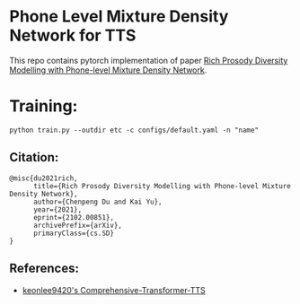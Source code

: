 # Phone Level Mixture Density Network for TTS
  This repo contains pytorch implementation of paper [Rich Prosody Diversity Modelling with Phone-level Mixture Density Network](https://arxiv.org/abs/2102.00851).
  
 # Training:
 ```
 python train.py --outdir etc -c configs/default.yaml -n "name"
```

## Citation:
```
@misc{du2021rich,
      title={Rich Prosody Diversity Modelling with Phone-level Mixture Density Network}, 
      author={Chenpeng Du and Kai Yu},
      year={2021},
      eprint={2102.00851},
      archivePrefix={arXiv},
      primaryClass={cs.SD}
}
```

## References:
- [keonlee9420's Comprehensive-Transformer-TTS](https://github.com/keonlee9420/Comprehensive-Transformer-TTS)
